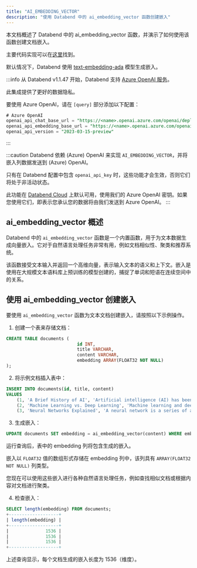 ```yaml
---
title: "AI_EMBEDDING_VECTOR"
description: "使用 Databend 中的 ai_embedding_vector 函数创建嵌入"
---
```


本文档概述了 Databend 中的 ai_embedding_vector 函数，并演示了如何使用该函数创建文档嵌入。

主要代码实现可以在[这里](https://github.com/databendlabs/databend/blob/1e93c5b562bd159ecb0f336bb88fd1b7f9dc4a62/src/common/openai/src/embedding.rs)找到。

默认情况下，Databend 使用 [text-embedding-ada](https://platform.openai.com/docs/models/embeddings) 模型生成嵌入。

:::info
从 Databend v1.1.47 开始，Databend 支持 [Azure OpenAI 服务](https://azure.microsoft.com/en-au/products/cognitive-services/openai-service)。

此集成提供了更好的数据隐私。

要使用 Azure OpenAI，请在 `[query]` 部分添加以下配置：

```sql
# Azure OpenAI
openai_api_chat_base_url = "https://<name>.openai.azure.com/openai/deployments/<name>/"
openai_api_embedding_base_url = "https://<name>.openai.azure.com/openai/deployments/<name>/"
openai_api_version = "2023-03-15-preview"
```

:::

:::caution
Databend 依赖 (Azure) OpenAI 来实现 `AI_EMBEDDING_VECTOR`，并将嵌入列数据发送到 (Azure) OpenAI。

只有在 Databend 配置中包含 `openai_api_key` 时，这些功能才会生效，否则它们将处于非活动状态。

此功能在 [Databend Cloud](https://databend.com) 上默认可用，使用我们的 Azure OpenAI 密钥。如果您使用它们，即表示您承认您的数据将由我们发送到 Azure OpenAI。
:::

## ai_embedding_vector 概述

Databend 中的 `ai_embedding_vector` 函数是一个内置函数，用于为文本数据生成向量嵌入。它对于自然语言处理任务非常有用，例如文档相似性、聚类和推荐系统。

该函数接受文本输入并返回一个高维向量，表示输入文本的语义和上下文。嵌入是使用在大规模文本语料库上预训练的模型创建的，捕捉了单词和短语在连续空间中的关系。

## 使用 ai_embedding_vector 创建嵌入

要使用 `ai_embedding_vector` 函数为文本文档创建嵌入，请按照以下示例操作。

1. 创建一个表来存储文档：

```sql
CREATE TABLE documents (
                           id INT,
                           title VARCHAR,
                           content VARCHAR,
                           embedding ARRAY(FLOAT32 NOT NULL)
);
```

2. 将示例文档插入表中：

```sql
INSERT INTO documents(id, title, content)
VALUES
    (1, 'A Brief History of AI', 'Artificial intelligence (AI) has been a fascinating concept of science fiction for decades...'),
    (2, 'Machine Learning vs. Deep Learning', 'Machine learning and deep learning are two subsets of artificial intelligence...'),
    (3, 'Neural Networks Explained', 'A neural network is a series of algorithms that endeavors to recognize underlying relationships...'),
```

3. 生成嵌入：

```sql
UPDATE documents SET embedding = ai_embedding_vector(content) WHERE embedding IS NULL;
```

运行查询后，表中的 embedding 列将包含生成的嵌入。

嵌入以 `FLOAT32` 值的数组形式存储在 embedding 列中，该列具有 `ARRAY(FLOAT32 NOT NULL)` 列类型。

您现在可以使用这些嵌入进行各种自然语言处理任务，例如查找相似文档或根据内容对文档进行聚类。

4. 检查嵌入：

```sql
SELECT length(embedding) FROM documents;
+-------------------+
| length(embedding) |
+-------------------+
|              1536 |
|              1536 |
|              1536 |
+-------------------+
```

上述查询显示，每个文档生成的嵌入长度为 1536（维度）。